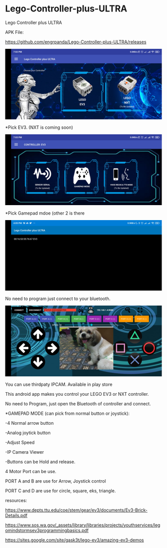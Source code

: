# Lego-Controller-plus-ULTRA
Lego Controller plus ULTRA

APK File: 

https://github.com/engrpanda/Lego-Controller-plus-ULTRA/releases


![screen1](https://github.com/engrpanda/Lego-Controller-plus-ULTRA/blob/main/pics/1.jpg)

*Pick EV3. (NXT is coming soon)


![screen1](https://github.com/engrpanda/Lego-Controller-plus-ULTRA/blob/main/pics/3.jpg)

*Pick Gamepad mdoe (other 2 is there


![screen1](https://github.com/engrpanda/Lego-Controller-plus-ULTRA/blob/main/pics/0.jpg)

No need to program just connect to your bluetooth.


![screen1](https://github.com/engrpanda/Lego-Controller-plus-ULTRA/blob/main/pics/4.jpg)

You can use thirdpaty IPCAM. Available in play store 





This android app makes you control your LEGO EV3 or NXT controller. 

No need to Program, just open the Bluetooth of controller and connect.

*GAMEPAD MODE (can pick from normal button or joystick):

-4 Normal arrow button

-Analog joytick button

-Adjust Speed

-IP Camera Viewer

-Buttons can be Hold and release.

4 Motor Port can be use. 

PORT A and B are use for Arrow, Joystick control

PORT C and D are use for circle, square, eks, triangle.









resources:


https://www.depts.ttu.edu/coe/stem/gear/ev3/documents/Ev3-Brick-Details.pdf

https://www.sos.wa.gov/_assets/library/libraries/projects/youthservices/legomindstormsev3programmingbasics.pdf

https://sites.google.com/site/gask3t/lego-ev3/amazing-ev3-demos




